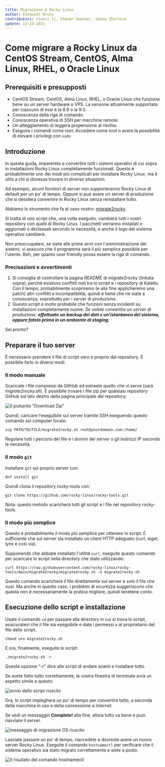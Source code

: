 ```yaml
---
title: Migrazione A Rocky Linux
author: Ezequiel Bruni
contributors: tianci li, Steven Spencer, Ganna Zhyrnova
update: 11-23-2021
---
```


# Come migrare a Rocky Linux da CentOS Stream, CentOS, Alma Linux, RHEL, o Oracle Linux

## Prerequisiti e presupposti

* CentOS Stream, CentOS, Alma Linux, RHEL, o Oracle Linux che funziona bene su un server hardware o VPS. La versione attualmente supportata per ciascuno di essi è la 8.9 o la 9.3.
* Conoscenza della riga di comando
* Conoscenza operativa di SSH per macchine remote.
* Un atteggiamento di leggera propensione al rischio
* Eseguire i comandi come root. Accedere come root o avere la possibilità di elevare i privilegi con `sudo`

## Introduzione

In questa guida, imparerete a convertire tutti i sistemi operativi di cui sopra in installazioni Rocky Linux completamente funzionali. Questo è probabilmente uno dei modi più complicati per installare Rocky Linux, ma è utile a chi si dovesse trovare in diverse situazioni.

Ad esempio, alcuni fornitori di server non supporteranno Rocky Linux di default per un po' di tempo. Oppure si può avere un server di produzione che si desidera convertire in Rocky Linux senza reinstallare tutto.

Abbiamo lo strumento che fa al caso vostro: [migrate2rocky](https://github.com/rocky-linux/rocky-tools/tree/main/migrate2rocky).

Si tratta di uno script che, una volta eseguito, cambierà tutti i vostri repository con quelli di Rocky Linux. I pacchetti verranno installati e aggiornati o declassati secondo le necessità, e anche il logo del sistema operativo cambierà.

Non preoccupatevi, se siete alle prime armi con l'amministrazione dei sistemi, vi assicuro che il programma sarà il più semplice possibile per l'utente. Beh, per quanto user friendly possa essere la riga di comando.

### Precisazioni e avvertimenti

1. Si consiglia di controllare la pagina README di migrate2rocky (linkata sopra), perché esistono conflitti noti tra lo script e i repository di Katello. Con il tempo, probabilmente scopriremo (e alla fine applicheremo una patch) altri conflitti e incompatibilità, quindi è bene che ne siate a conoscenza, soprattutto per i server di produzione.
2. Questo script è molto probabile che funzioni senza incidenti su installazioni completamente nuove. _Se volete convertire un server di produzione, **effettuate un backup dei dati e un'istantanea del sistema, oppure fatelo prima in un ambiente di staging.**_

Sei pronto?

## Preparare il tuo server

È necessario prendere il file di script vero e proprio dal repository. È possibile farlo in diversi modi.

### Il modo manuale

Scaricate i file compressi da GitHub ed estraete quello che vi serve (sarà *migrate2rocky.sh*). È possibile trovare i file zip per qualsiasi repository GitHub sul lato destro della pagina principale del repository:

![Il pulsante "Download Zip"](images/migrate2rocky-github-zip.png)

Quindi, caricare l'eseguibile sul server tramite SSH eseguendo questo comando sul computer locale:

```
scp PATH/TO/FILE/migrate2rocky.sh root@yourdomain.com:/home/
```

Regolare tutti i percorsi dei file e i domini dei server o gli indirizzi IP secondo le necessità.

### Il modo `git`

Installare `git` sul proprio server con:

```
dnf install git
```

Quindi clona il repository rocky-tools con:

```
git clone https://github.com/rocky-linux/rocky-tools.git
```

Nota: questo metodo scaricherà tutti gli script e i file nel repository rocky-tools.

### Il modo più semplice

Questo è probabilmente il modo più semplice per ottenere lo script. È sufficiente che sul server sia installato un client HTTP adeguato (curl, wget, lynx e così via).

Supponendo che abbiate installato l'utilità `curl`, eseguite questo comando per scaricare lo script nella directory che state utilizzando:

```
curl https://raw.githubusercontent.com/rocky-linux/rocky-tools/main/migrate2rocky/migrate2rocky.sh -o migrate2rocky.sh
```

Questo comando scaricherà il file direttamente sul server e *solo* il file che vuoi. Ma anche in questo caso, i problemi di sicurezza suggeriscono che questa non è necessariamente la pratica migliore, quindi tenetene conto.

## Esecuzione dello script e installazione

Usate il comando `cd` per passare alla directory in cui si trova lo script, assicuratevi che il file sia eseguibile e date i permessi x al proprietario del file dello script.

```
chmod u+x migrate2rocky.sh
```

E ora, finalmente, eseguite lo script:

```
./migrate2rocky.sh -r
```

Questa opzione "-r" dice allo script di andare avanti e installare tutto.

Se avete fatto tutto correttamente, la vostra finestra di terminale avrà un aspetto simile a questo:

![avvio dello script riuscito](images/migrate2rocky-convert-01.png)

Ora, lo script impiegherà un po' di tempo per convertire tutto, a seconda della macchina in uso e della connessione a Internet.

Se vedi un messaggio **Complete!** alla fine, allora tutto va bene e puoi riavviare il server.

![messaggio di migrazione OS riuscito](images/migrate2rocky-convert-02.png)

Lasciate passare un po' di tempo, riaccedete e dovreste avere un nuovo server Rocky Linux. Eseguite il comando `hostnamectl` per verificare che il sistema operativo sia stato migrato correttamente e siete a posto.

![Il risultato del comando hostnamectl](images/migrate2rocky-convert-03.png)
